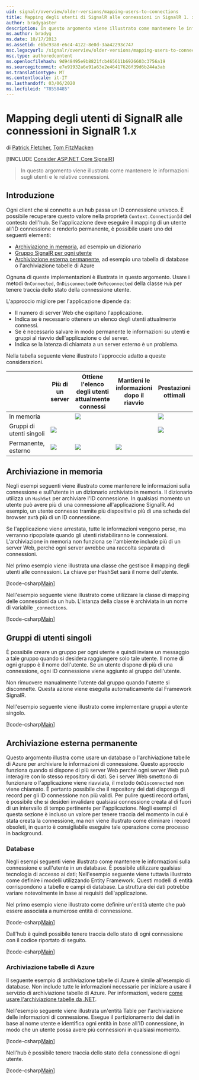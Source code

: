 ```yaml
---
uid: signalr/overview/older-versions/mapping-users-to-connections
title: Mapping degli utenti di SignalR alle connessioni in SignalR 1. x | Microsoft Docs
author: bradygaster
description: In questo argomento viene illustrato come mantenere le informazioni sugli utenti e le relative connessioni.
ms.author: bradyg
ms.date: 10/17/2013
ms.assetid: ebbc93a8-e6c4-4122-8e0d-3aa42293c747
msc.legacyurl: /signalr/overview/older-versions/mapping-users-to-connections
msc.type: authoredcontent
ms.openlocfilehash: 9d948495e9b8821fcb465611b6926603c3756a19
ms.sourcegitcommit: e7e91932a6e91a63e2e46417626f39d6b244a3ab
ms.translationtype: MT
ms.contentlocale: it-IT
ms.lasthandoff: 03/06/2020
ms.locfileid: "78558485"
---
```

# <a name="mapping-signalr-users-to-connections-in-signalr-1x"></a>Mapping degli utenti di SignalR alle connessioni in SignalR 1.x

di [Patrick Fletcher](https://github.com/pfletcher), [Tom FitzMacken](https://github.com/tfitzmac)

[!INCLUDE [Consider ASP.NET Core SignalR](~/includes/signalr/signalr-version-disambiguation.md)]

> In questo argomento viene illustrato come mantenere le informazioni sugli utenti e le relative connessioni.

## <a name="introduction"></a>Introduzione

Ogni client che si connette a un hub passa un ID connessione univoco. È possibile recuperare questo valore nella proprietà `Context.ConnectionId` del contesto dell'hub. Se l'applicazione deve eseguire il mapping di un utente all'ID connessione e renderlo permanente, è possibile usare uno dei seguenti elementi:

- [Archiviazione in memoria](#inmemory), ad esempio un dizionario
- [Gruppo SignalR per ogni utente](#groups)
- [Archiviazione esterna permanente](#database), ad esempio una tabella di database o l'archiviazione tabelle di Azure

Ognuna di queste implementazioni è illustrata in questo argomento. Usare i metodi `OnConnected`, `OnDisconnected`e `OnReconnected` della classe `Hub` per tenere traccia dello stato della connessione utente.

L'approccio migliore per l'applicazione dipende da:

- Il numero di server Web che ospitano l'applicazione.
- Indica se è necessario ottenere un elenco degli utenti attualmente connessi.
- Se è necessario salvare in modo permanente le informazioni su utenti e gruppi al riavvio dell'applicazione o del server.
- Indica se la latenza di chiamata a un server esterno è un problema.

Nella tabella seguente viene illustrato l'approccio adatto a queste considerazioni.

|  | Più di un server | Ottiene l'elenco degli utenti attualmente connessi | Mantieni le informazioni dopo il riavvio | Prestazioni ottimali |
| --- | --- | --- | --- | --- |
| In memoria |  | ![](mapping-users-to-connections/_static/image1.png) |  | ![](mapping-users-to-connections/_static/image2.png) |
| Gruppi di utenti singoli | ![](mapping-users-to-connections/_static/image3.png) |  |  | ![](mapping-users-to-connections/_static/image4.png) |
| Permanente, esterno | ![](mapping-users-to-connections/_static/image5.png) | ![](mapping-users-to-connections/_static/image6.png) | ![](mapping-users-to-connections/_static/image7.png) |  |

<a id="inmemory"></a>

## <a name="in-memory-storage"></a>Archiviazione in memoria

Negli esempi seguenti viene illustrato come mantenere le informazioni sulla connessione e sull'utente in un dizionario archiviato in memoria. Il dizionario utilizza un `HashSet` per archiviare l'ID connessione. In qualsiasi momento un utente può avere più di una connessione all'applicazione SignalR. Ad esempio, un utente connesso tramite più dispositivi o più di una scheda del browser avrà più di un ID connessione.

Se l'applicazione viene arrestata, tutte le informazioni vengono perse, ma verranno ripopolate quando gli utenti ristabiliranno le connessioni. L'archiviazione in memoria non funziona se l'ambiente include più di un server Web, perché ogni server avrebbe una raccolta separata di connessioni.

Nel primo esempio viene illustrata una classe che gestisce il mapping degli utenti alle connessioni. La chiave per HashSet sarà il nome dell'utente.

[!code-csharp[Main](mapping-users-to-connections/samples/sample1.cs)]

Nell'esempio seguente viene illustrato come utilizzare la classe di mapping delle connessioni da un hub. L'istanza della classe è archiviata in un nome di variabile `_connections`.

[!code-csharp[Main](mapping-users-to-connections/samples/sample2.cs)]

<a id="groups"></a>

## <a name="single-user-groups"></a>Gruppi di utenti singoli

È possibile creare un gruppo per ogni utente e quindi inviare un messaggio a tale gruppo quando si desidera raggiungere solo tale utente. Il nome di ogni gruppo è il nome dell'utente. Se un utente dispone di più di una connessione, ogni ID connessione viene aggiunto al gruppo dell'utente.

Non rimuovere manualmente l'utente dal gruppo quando l'utente si disconnette. Questa azione viene eseguita automaticamente dal Framework SignalR.

Nell'esempio seguente viene illustrato come implementare gruppi a utente singolo.

[!code-csharp[Main](mapping-users-to-connections/samples/sample3.cs)]

<a id="database"></a>

## <a name="permanent-external-storage"></a>Archiviazione esterna permanente

Questo argomento illustra come usare un database o l'archiviazione tabelle di Azure per archiviare le informazioni di connessione. Questo approccio funziona quando si dispone di più server Web perché ogni server Web può interagire con lo stesso repository di dati. Se i server Web smettono di funzionare o l'applicazione viene riavviata, il metodo `OnDisconnected` non viene chiamato. È pertanto possibile che il repository dei dati disponga di record per gli ID connessione non più validi. Per pulire questi record orfani, è possibile che si desideri invalidare qualsiasi connessione creata al di fuori di un intervallo di tempo pertinente per l'applicazione. Negli esempi di questa sezione è incluso un valore per tenere traccia del momento in cui è stata creata la connessione, ma non viene illustrato come eliminare i record obsoleti, in quanto è consigliabile eseguire tale operazione come processo in background.

### <a name="database"></a>Database

Negli esempi seguenti viene illustrato come mantenere le informazioni sulla connessione e sull'utente in un database. È possibile utilizzare qualsiasi tecnologia di accesso ai dati; Nell'esempio seguente viene tuttavia illustrato come definire i modelli utilizzando Entity Framework. Questi modelli di entità corrispondono a tabelle e campi di database. La struttura dei dati potrebbe variare notevolmente in base ai requisiti dell'applicazione.

Nel primo esempio viene illustrato come definire un'entità utente che può essere associata a numerose entità di connessione.

[!code-csharp[Main](mapping-users-to-connections/samples/sample4.cs)]

Dall'hub è quindi possibile tenere traccia dello stato di ogni connessione con il codice riportato di seguito.

[!code-csharp[Main](mapping-users-to-connections/samples/sample5.cs)]

### <a name="azure-table-storage"></a>Archiviazione tabelle di Azure

Il seguente esempio di archiviazione tabelle di Azure è simile all'esempio di database. Non include tutte le informazioni necessarie per iniziare a usare il servizio di archiviazione tabelle di Azure. Per informazioni, vedere [come usare l'archiviazione tabelle da .NET](https://azure.microsoft.com/documentation/articles/storage-dotnet-how-to-use-tables/).

Nell'esempio seguente viene illustrata un'entità Table per l'archiviazione delle informazioni di connessione. Esegue il partizionamento dei dati in base al nome utente e identifica ogni entità in base all'ID connessione, in modo che un utente possa avere più connessioni in qualsiasi momento.

[!code-csharp[Main](mapping-users-to-connections/samples/sample6.cs)]

Nell'hub è possibile tenere traccia dello stato della connessione di ogni utente.

[!code-csharp[Main](mapping-users-to-connections/samples/sample7.cs)]
